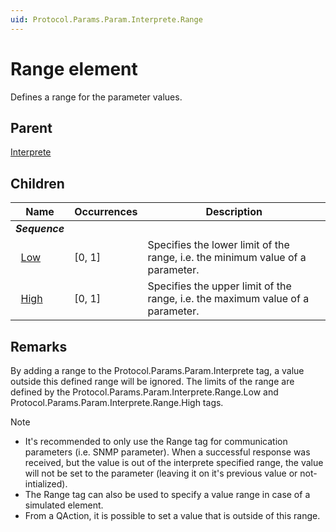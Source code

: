 ```yaml
---
uid: Protocol.Params.Param.Interprete.Range
---
```


# Range element

Defines a range for the parameter values.

## Parent

[Interprete](xref:Protocol.Params.Param.Interprete)

## Children

|Name|Occurrences|Description|
|--- |--- |--- |
|***Sequence***|||
|&nbsp;&nbsp;[Low](xref:Protocol.Params.Param.Interprete.Range.Low)|[0, 1]|Specifies the lower limit of the range, i.e. the minimum value of a parameter.|
|&nbsp;&nbsp;[High](xref:Protocol.Params.Param.Interprete.Range.High)|[0, 1]|Specifies the upper limit of the range, i.e. the maximum value of a parameter.|

## Remarks

By adding a range to the Protocol.Params.Param.Interprete tag, a value outside this defined range will be ignored. The limits of the range are defined by the Protocol.Params.Param.Interprete.Range.Low and Protocol.Params.Param.Interprete.Range.High tags.

> [!NOTE]
>
> - It's recommended to only use the Range tag for communication parameters (i.e. SNMP parameter).
    When a successful response was received, but the value is out of the interprete specified range, the value will not be set to the parameter (leaving it on it's previous value or not-intialized).
> - The Range tag can also be used to specify a value range in case of a simulated element.
> - From a QAction, it is possible to set a value that is outside of this range.
